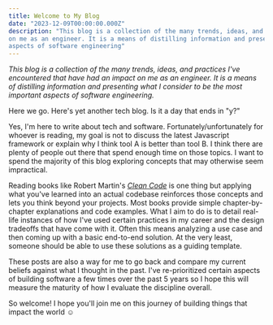 ```yaml
---
title: Welcome to My Blog 
date: "2023-12-09T00:00:00.000Z"
description: "This blog is a collection of the many trends, ideas, and practices I've encountered that have had an impact
on me as an engineer. It is a means of distilling information and presenting what I consider to be the most important 
aspects of software engineering"
---
```


*This blog is a collection of the many trends, ideas, and practices I've encountered that have had an impact
on me as an engineer. It is a means of distilling information and presenting what I consider to be the most important 
aspects of software engineering.*

Here we go. Here's yet another tech blog. Is it a day that ends in "y?"

Yes, I'm here to write about tech and software. Fortunately/unfortunately for whoever is reading, my goal is not to
discuss the latest Javascript framework or explain why I think tool A is better than tool B. I think there are plenty of people
out there that spend enough time on those topics. I want to spend the majority of this blog exploring concepts that
may otherwise seem impractical.

Reading books like Robert Martin's *[Clean Code](https://www.amazon.com/Clean-Code-Handbook-Software-Craftsmanship/dp/0132350882)*
is one thing but applying what you've learned into an actual codebase reinforces those concepts and lets you think
beyond your projects. Most books provide simple chapter-by-chapter explanations and code examples. What I aim to do
is to detail real-life instances of how I've used certain practices in my career and the design tradeoffs
that have come with it. Often this means analyzing a use case and then coming up with a basic end-to-end solution. At
the very least, someone should be able to use these solutions as a guiding template.

These posts are also a way for me to go back and compare my current beliefs against what I thought in the past.
I've re-prioritized certain aspects of building software a few times over the past 5 years so I hope this will measure
the maturity of how I evaluate the discipline overall.

So welcome! I hope you'll join me on this journey of building things that impact the world ☺️